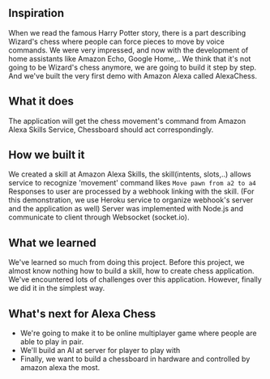 ## Inspiration
When we read the famous Harry Potter story, there is a part describing Wizard's chess where people can force pieces to move by voice commands. We were very impressed, and now with the development of home assistants like Amazon Echo, Google Home,.. We think that it's not going to be Wizard's chess anymore, we are going to build it step by step. And we've built the very first demo with Amazon Alexa called AlexaChess.

## What it does
The application will get the chess movement's command from Amazon Alexa Skills Service, Chessboard should act correspondingly.

## How we built it
We created a skill at Amazon Alexa Skills, the skill(intents, slots,..) allows service to recognize 'movement' command likes
```Move pawn from a2 to a4```
Responses to user are processed by a webhook linking with the skill. (For this demonstration, we use Heroku service to organize webhook's server and the application as well)
Server was implemented with Node.js and communicate to client through Websocket (socket.io).

## What we learned
We've learned so much from doing this project. Before this project, we almost know nothing how to build a skill, how to create chess application. We've encountered lots of challenges over this application. However, finally we did it in the simplest way. 

## What's next for Alexa Chess
- We're going to make it to be online multiplayer game where people are able to play in pair.
- We'll build an AI at server for player to play with
- Finally, we want to build a chessboard in hardware and controlled by amazon alexa the most.